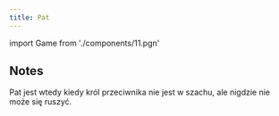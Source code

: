 ```yaml
---
title: Pat
---
```


import Game from './components/11.pgn'

## Notes

Pat jest wtedy kiedy król przeciwnika nie jest w szachu, ale nigdzie nie może się ruszyć.

<Game/>
